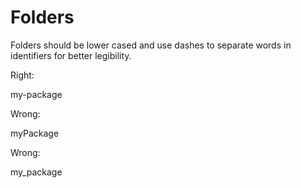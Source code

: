 # Folders

Folders should be lower cased and use dashes to separate words in
identifiers for better legibility.

Right:

  my-package

Wrong:

  myPackage

Wrong:

  my_package